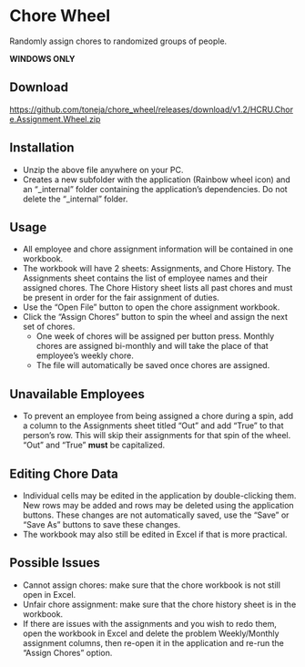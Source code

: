# Chore Wheel
Randomly assign chores to randomized groups of people.

**WINDOWS ONLY**

## Download
https://github.com/toneja/chore_wheel/releases/download/v1.2/HCRU.Chore.Assignment.Wheel.zip

## Installation
- Unzip the above file anywhere on your PC.
- Creates a new subfolder with the application (Rainbow wheel icon) and an “\_internal” folder containing the application’s dependencies. Do not delete the “\_internal” folder.

## Usage
- All employee and chore assignment information will be contained in one workbook.
- The workbook will have 2 sheets: Assignments, and Chore History. The Assignments sheet contains the list of employee names and their assigned chores. The Chore History sheet lists all past chores and must be present in order for the fair assignment of duties.
- Use the “Open File” button to open the chore assignment workbook.
- Click the “Assign Chores” button to spin the wheel and assign the next set of chores.
	- One week of chores will be assigned per button press. Monthly chores are assigned bi-monthly and will take the place of that employee’s weekly chore.
	- The file will automatically be saved once chores are assigned.

## Unavailable Employees
- To prevent an employee from being assigned a chore during a spin, add a column to the Assignments sheet titled “Out” and add “True” to that person’s row. This will skip their assignments for that spin of the wheel. “Out” and “True” **must** be capitalized.

## Editing Chore Data
- Individual cells may be edited in the application by double-clicking them. New rows may be added and rows may be deleted using the application buttons. These changes are not automatically saved, use the “Save” or “Save As” buttons to save these changes.
- The workbook may also still be edited in Excel if that is more practical.

## Possible Issues
- Cannot assign chores: make sure that the chore workbook is not still open in Excel.
- Unfair chore assignment: make sure that the chore history sheet is in the workbook.
- If there are issues with the assignments and you wish to redo them, open the workbook in Excel and delete the problem Weekly/Monthly assignment columns, then re-open it in the application and re-run the “Assign Chores” option.
